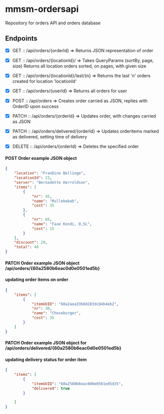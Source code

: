 # mmsm-ordersapi
Repository for orders API and orders database

## Endpoints

- [x] GET     :: /api/orders/{orderId}              => Returns JSON representation of order
- [x] GET     :: /api/orders/{locationId}/          => Takes QueryParams (sortBy, page, size) Returns all location orders sorted, on pages, with given size
- [x] GET     :: /api/orders/{locationId}/last/{n}  => Returns the last 'n' orders created for location 'locationId'
- [x] GET     :: /api/orders/{userId}               => Returns all orders for user
- [x] POST    :: /api/orders                        => Creates order carried as JSON, replies with OrderID upon success
- [x] PATCH   :: /api/orders/{orderId}              => Updates order, with changes carried as JSON
- [x] PATCH   :: /api/orders/delivered/{orderId}    => Updates orderitems marked as delivered, setting time of delivery
- [x] DELETE  :: /api/orders/{orderId}              => Deletes the specified order


#### POST Order example JSON object
```json
{
    "location": "FranDine Bellinge",
    "locationId": 23,
    "server": "Bernadette Harroldson",
    "items": [
        {
            "nr": 45,
            "name": "Rullekebab",
            "cost": 35
        },
        {
            "nr": 65,
            "name": "Faxe Kondi, 0,5L",
            "cost": 15
        }
    ],
    "discount": 20,
    "total": 40
}
```

#### PATCH Order example JSON object /api/orders/{60a2580b6eac0d0e0501ed5b}
#### updating order items on order
```json
{
    "items": [
        {
            "itemUUID": "60a2aea33b60283dc84b4eb2",
            "nr": 30,
            "name": "Cheseburger",
            "cost": 35
        }
    ]
}
```

#### PATCH Order example JSON object for /api/orders/delivered/{60a2580b6eac0d0e0501ed5b}
#### updating delivery status for order item
```json
{
    "items": [
        {
            "itemUUID": "60a2580b6eac0d0e0501ed5d35",
            "delivered": true
        }

    ]
}
```